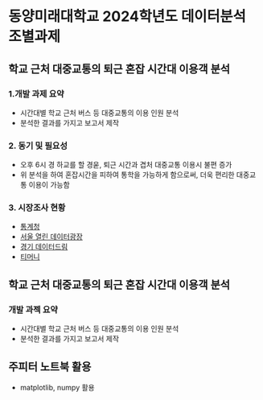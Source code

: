 # 동양미래대학교 2024학년도 데이터분석 조별과제

## 학교 근처 대중교통의 퇴근 혼잡 시간대 이용객 분석
### 1.개발 과제 요약
- 시간대별 학교 근처 버스 등 대중교통의 이용 인원 분석
- 분석한 결과를 가지고 보고서 제작

### 2. 동기 및 필요성
- 오후 6시 경 하교를 할 경욷, 퇴근 시간과 겹처 대중교통 이용시 불편 증가
- 위 분석을 하여 혼잡시간을 피하여 통학을 가능하게 함으로써, 더욱 편리한 대중교통 이용이 가능함

### 3. 시장조사 현황
- [통계청](https://kostat.go.kr)
- [서울 열린 데이터광장](https://data.seoul.go.kr/)
- [경기 데이터드림](https://data.gg.go.kr/)
- [티머니](https://pay.tmoney.co.kr/)

## 학교 근처 대중교통의 퇴근 혼잡 시간대 이용객 분석
### 개발 과젝 요약
- 시간대별 학교 근처 버스 등 대중교통의 이용 인원 분석
- 분석한 결과를 가지고 보고서 제작

## 주피터 노트북 활용
- matplotlib, numpy 활용
